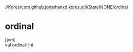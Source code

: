 //[Kores](../../../../index.md)/[com.github.jonathanxd.kores.util](../../index.md)/[State](../index.md)/[NONE](index.md)/[ordinal](ordinal.md)

# ordinal

[jvm]\
val [ordinal](ordinal.md): [Int](https://kotlinlang.org/api/latest/jvm/stdlib/kotlin/-int/index.html)

